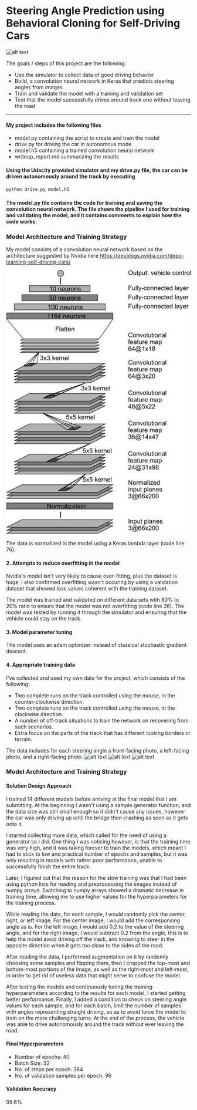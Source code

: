 [//]: # (Image References)

[image1]: ./pictures/cnn-architecture-624x890.png "Model Architecture"
[image2]: ./pictures/prev.gif "Video Preview"
[image3]: ./pictures/center_2018_11_24_19_18_06_202.jpg.gif "Sample 1"
[image4]: ./pictures/left_2018_11_24_19_18_06_202.jpg.gif "Sample 2"
[image5]: ./pictures/right_2018_11_24_19_18_06_202.jpg.gif "Sample 3"

# **Steering Angle Prediction using Behavioral Cloning for Self-Driving Cars** 

![alt text][image2]

The goals / steps of this project are the following:
* Use the simulator to collect data of good driving behavior
* Build, a convolution neural network in Keras that predicts steering angles from images
* Train and validate the model with a training and validation set
* Test that the model successfully drives around track one without leaving the road

---
#### My project includes the following files

* model.py containing the script to create and train the model
* drive.py for driving the car in autonomous mode
* model.h5 containing a trained convolution neural network 
* writeup_report.md summarizing the results

#### Using the Udacity provided simulator and my drive.py file, the car can be driven autonomously around the track by executing 
```sh
python drive.py model.h5
```

#### The model.py file contains the code for training and saving the convolution neural network. The file shows the pipeline I used for training and validating the model, and it contains comments to explain how the code works.

### Model Architecture and Training Strategy

My model consists of a convolution neural network based on the architecture suggested by Nvidia here https://devblogs.nvidia.com/deep-learning-self-driving-cars/

![alt text][image1]

The data is normalized in the model using a Keras lambda layer (code line 76). 

#### 2. Attempts to reduce overfitting in the model

Nvidia's model isn't very likely to cause over-fitting, plus the dataset is huge. I also confirmed overfitting wasn't occuring by using a validation dataset that showed loss values coherent with the training dataset.

The model was trained and validated on different data sets with 80% to 20% ratio to ensure that the model was not overfitting (code line 36). The model was tested by running it through the simulator and ensuring that the vehicle could stay on the track.

#### 3. Model parameter tuning

The model uses an adam optimizer instead of classical stochastic gradient descent.

#### 4. Appropriate training data

I've collected and used my own data for the project, which consists of the following:
- Two complete runs on the track controlled using the mouse, in the counter-clockwise direction.
- Two complete runs on the track controlled using the mouse, in the clockwise direction.
- A number of off-track situations to train the network on recovering from such scenarios.
- Extra focus on the parts of the track that has different looking borders or terrain.

The data includes for each steering angle a front-facing photo, a left-facing photo, and a right-facing photo.
![alt text][image3]
![alt text][image4]
![alt text][image5]


### Model Architecture and Training Strategy

#### Solution Design Approach

I trained 14 different models before arriving at the final model that I am submitting. At the beginning I wasn't using a sample generator function, and the data size was still small enough so it didn't cause any issues, however the car was only driving up until the bridge then crashing as soon as it gets onto it.

I started collecting more data, which called for the need of using a generator so I did. One thing I was noticing however, is that the training time was very high, and it was taking forever to train the models, which meant I had to stick to low and practical number of epochs and samples, but it was only resulting in models with rather poor performance, unable to successfully finish the entire track.

Later, I figured out that the reason for the slow training was that I had been using python lists for reading and preprocessing the images instead of numpy arrays. Switching to numpy arrays showed a dramatic decrease in training time, allowing me to use higher values for the hyperparameters for the training process.

While reading the data, for each sample, I would randomly pick the center, right, or left image. For the center image, I would add the corresponsing angle as is. For the left image, I would add 0.2 to the value of the steering angle, and for the right image, I would subtract 0.2 from the angle, this is to help the model avoid driving off the track, and knowing to steer in the opposite direction when it gets too close to the sides of the road.

After reading the data, I performed augmentation on it by randomly choosing some samples and flipping them, then I cropped the top-most and bottom-most portions of the image, as well as the right-most and left-most, in order to get rid of useless data that might serve to confuse the model.

After testing the models and continuously tuning the training hyperparameters according to the results for each model, I started getting better performance. Finally, I added a condition to check on steering angle values for each sample, and for each batch, limit the number of samples with angles representing straight driving, so as to avoid force the model to train on the more challenging turns. At the end of the process, the vehicle was able to drive autonomously around the track without ever leaving the road.

#### Final Hyperparameters
- Number of epochs: 40
- Batch Size: 32
- No. of steps per epoch: 384
- No. of validation samples per epoch: 96

#### Validation Accuracy
98.6%
